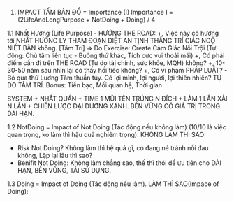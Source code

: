 1. IMPACT TẤM BẢN ĐỒ = Importance (I)
   Importance I = (2LifeAndLongPurpose + NotDoing + Doing) / 4

1.1 Nhất Hướng (Life Purpose) - HƯỚNG THE ROAD:
+, Việc này có hướng tới NHẤT HƯỚNG LY THAM ĐOẠN DIỆT AN TỊNH THẮNG TRÍ GIÁC NGỘ NIẾT BÀN không. [Tâm Trí]
=> Do Exercise: Create Cảm Giác Nổi Trội (Tự động: Chú tâm liên tục - Buông thứ khác, Tích cực vui thoải mái)
+, Có phải điểm cần đi trên THE ROAD (Tự do tài chính, sức khỏe, MQH) không?
+, 10-30-50 năm sau nhìn lại có thấy hối tiếc không?
+, Có vi phạm PHÁP LUẬT? - Bỏ qua thứ Lương Tâm thuần túy. Có lợi mình, lợi người, lợi thiên nhiên?
TỰ DO TÂM TRÍ. Bonus: Tiền bạc, Mối quan hệ, Thời gian

SYSTEM + NHẤT QUÁN + TIME
1 MŨI TÊN TRÚNG N ĐÍCH + LÀM 1 LẦN XÀI N LẦN + CHIẾN LƯỢC ĐẠI DƯƠNG XANH.
BỀN VỮNG CÓ GIÁ TRỊ TRONG DÀI HẠN.

1.2 NotDoing = Impact of Not Doing (Tác động nếu không làm) (10/10 là việc quan trọng, ko làm thì hậu quả nghiêm trọng). KHÔNG LÀM THÌ SAO:

- Risk Not Doing? Không làm thì hệ quả gì, có đang né tránh nỗi đau không, Lặp lại lâu thì sao?
- Benifit Not Doing: Không làm chẳng sao, thế thì thôi để ưu tiên cho DÀI HẠN, BỀN VỮNG, TÁI SỬ DỤNG.

1.3 Doing = Impact of Doing (Tác động nếu làm). LÀM THÌ SAO(Impace of Doing):
